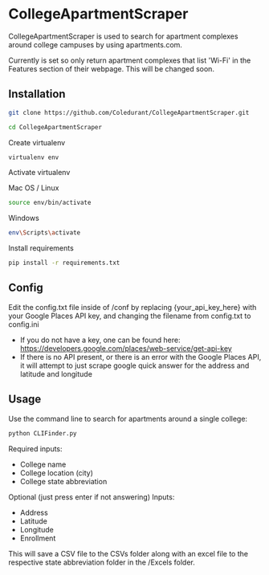 # CollegeApartmentScraper

CollegeApartmentScraper is used to search for apartment complexes around college
campuses by using apartments.com.

Currently is set so only return apartment complexes that list 'Wi-Fi' in the
Features section of their webpage. This will be changed soon.

## Installation

```bash
git clone https://github.com/Coledurant/CollegeApartmentScraper.git

cd CollegeApartmentScraper
```

Create virtualenv

```bash
virtualenv env
```

Activate virtualenv

Mac OS / Linux

```bash
source env/bin/activate
```
Windows

```bash
env\Scripts\activate
```

Install requirements

```bash
pip install -r requirements.txt
```

## Config

Edit the config.txt file inside of /conf by replacing {your_api_key_here} with
your Google Places API key, and changing the filename from config.txt to config.ini

  - If you do not have a key, one can be found here:
      https://developers.google.com/places/web-service/get-api-key
  - If there is no API present, or there is an error with the Google Places API,
    it will attempt to just scrape google quick answer for the address and latitude
    and longitude

## Usage

Use the command line to search for apartments around a single college:

```bash
python CLIFinder.py
```

Required inputs:
  - College name
  - College location (city)
  - College state abbreviation

Optional (just press enter if not answering) Inputs:
  - Address
  - Latitude
  - Longitude
  - Enrollment

This will save a CSV file to the CSVs folder along with an excel file to the
respective state abbreviation folder in the /Excels folder.
